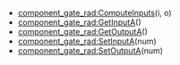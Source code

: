 - [component_gate_rad:ComputeInputs](nil)(i, o)
- [component_gate_rad:GetInputA](nil)()
- [component_gate_rad:GetOutputA](nil)()
- [component_gate_rad:SetInputA](nil)(num)
- [component_gate_rad:SetOutputA](nil)(num)
